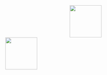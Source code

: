 <div id="header" align="center">
  <img src="https://media.giphy.com/media/M9gbBd9nbDrOTu1Mqx/giphy.gif" width="100"/>
 

</div>
 <img src="https://media.giphy.com/media/qgQUggAC3Pfv687qPC/giphy.gif" width="100"/>
